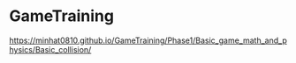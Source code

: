 # GameTraining
https://minhat0810.github.io/GameTraining/Phase1/Basic_game_math_and_physics/Basic_collision/